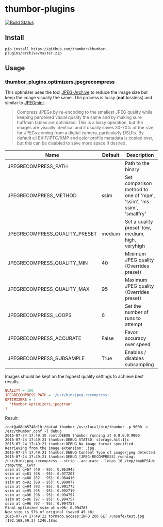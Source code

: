 # thumbor-plugins
[![Build Status](https://travis-ci.org/thumbor/thumbor-plugins.svg?branch=master)](https://travis-ci.org/thumbor/thumbor-plugins)

## Install 
```
pip install https://github.com/thumbor/thumbor-plugins/archive/master.zip
```

## Usage

### thumbor_plugins.optimizers.jpegrecompress

This optimizer uses the tool [JPEG-Archive](https://github.com/danielgtaylor/jpeg-archive) to reduce the image size but keep the image visually the same. The process is lossy (**not** lossless) and similar to [JPEGmini](http://www.jpegmini.com/).

> Compress JPEGs by re-encoding to the smallest JPEG quality while keeping perceived visual quality the same and by making sure huffman tables are optimized. This is a lossy operation, but the images are visually identical and it usually saves 30-70% of the size for JPEGs coming from a digital camera, particularly DSLRs. By default all EXIF/IPTC/XMP and color profile metadata is copied over, but this can be disabled to save more space if desired.

| Name | Default | Description |
| ---- | ------- | ----------- |
| JPEGRECOMPRESS_PATH | | Path to the binary |
| JPEGRECOMPRESS_METHOD | ssim | Set comparison method to one of 'mpe', 'ssim', 'ms-ssim', 'smallfry' |
| JPEGRECOMPRESS_QUALITY_PRESET | medium | Set a quality preset: low, medium, high, veryhigh |
| JPEGRECOMPRESS_QUALITY_MIN | 40 | Minimum JPEG quality (Overrides preset) |
| JPEGRECOMPRESS_QUALITY_MAX | 95 | Maximum JPEG quality (Overrides preset) |
| JPEGRECOMPRESS_LOOPS | 6 | Set the number of runs to attempt |
| JPEGRECOMPRESS_ACCURATE | False | Favor accuracy over speed |
| JPEGRECOMPRESS_SUBSAMPLE | True | Enables / disables subsampling |

Images should be kept on the highest quality settings to achieve best results.

```ini
QUALITY = 100
JPEGRECOMPRESS_PATH = '/usr/bin/jpeg-recompress'
OPTIMIZERS = [
  'thumbor.optimizers.jpegtran'
]
```

Result:
```
root@a08db5748d10:/data# thumbor /usr/local/bin/thumbor -p 9000 -c /etc/thumbor.conf -l debug
2015-07-24 17:49:19 root:DEBUG thumbor running at 0.0.0.0:9000
2015-07-24 17:49:21 thumbor:DEBUG STATSD: storage.hit:1|c
2015-07-24 17:49:21 thumbor:DEBUG No image format specified. Retrieving from the image extension: .jpg.
2015-07-24 17:49:21 thumbor:DEBUG Content Type of image/jpeg detected.
2015-07-24 17:49:21 thumbor:DEBUG [JPEG-RECOMPRESS] running: /usr/bin/jpeg-recompress --strip --accurate --loops 10 /tmp/tmphFS4Uc /tmp/tmp__CwVY
ssim at q=67 (40 - 95): 0.963943
ssim at q=81 (68 - 95): 0.977207
ssim at q=88 (82 - 95): 0.984416
ssim at q=92 (89 - 95): 0.989077
ssim at q=94 (93 - 95): 0.991773
ssim at q=95 (95 - 95): 0.992719
ssim at q=96 (96 - 95): 0.994757
ssim at q=96 (97 - 95): 0.994757
ssim at q=96 (97 - 95): 0.994757
Final optimized ssim at q=96: 0.994763
New size is 57% of original (saved 45 kb)
2015-07-24 17:49:22 tornado.access:INFO 200 GET /unsafe/test.jpg (192.168.59.3) 1246.18ms
```
